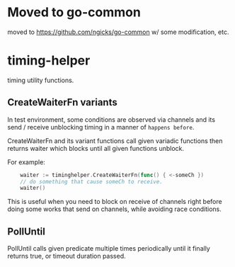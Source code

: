 # Moved to go-common

moved to https://github.com/ngicks/go-common
w/ some modification, etc.

# timing-helper

timing utility functions.

## CreateWaiterFn variants

In test environment, some conditions are observed via channels and its send / receive unblocking timing in a manner of `happens before`.

CreateWaiterFn and its variant functions call given variadic functions then returns waiter which blocks until all given functions unblock.

For example:

```go
    waiter := timinghelper.CreateWaiterFn(func() { <-someCh })
    // do something that cause someCh to receive.
    waiter()
```

This is useful when you need to block on receive of channels right before doing some works that send on channels, while avoiding race conditions.

## PollUntil

PollUntil calls given predicate multiple times periodically until it finally returns true, or timeout duration passed.
